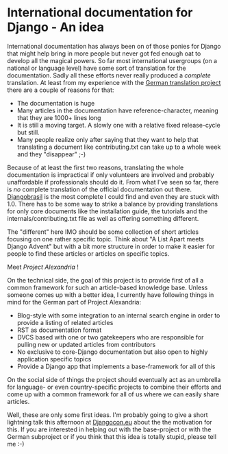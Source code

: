 # International documentation for Django - An idea

International documentation has always been on of those ponies for Django that
might help bring in more people but never got fed enough oat to develop all
the magical powers. So far most international usergroups (on a national or
language level) have some sort of translation for the documentation. Sadly all
these efforts never really produced a *complete* translation. At least from my
experience with the [German translation
project](http://github.com/zerok/django-docs-de) there are a couple of reasons
for that:

* The documentation is huge
* Many articles in the documentation have reference-character, meaning that they are 1000+ lines long
* It is still a moving target. A slowly one with a relative fixed release-cycle but still.
* Many people realize only after saying that they want to help that translating a document like contributing.txt can take up to a whole week and they "disappear" ;-)

Because of at least the first two reasons, translating the whole documentation
is impractical if only volunteers are involved and probably unaffordable if
professionals should do it. From what I've seen so far, there is *no* complete
translation of the official documentation out there.
[Djangobrasil](http://docs.djangobrasil.org/) is the most complete I could
find and even they are stuck with 1.0. There has to be some way to strike a
balance by providing translations for only core documents like the
installation guide, the tutorials and the internals/contributing.txt file as
well as offering something different.

The "different" here IMO should be some collection of short articles focusing
on one rather specific topic. Think about "A List Apart meets Django Advent"
but with a bit more structure in order to make it easier for people to find
these articles or articles on specific topics.

Meet *Project Alexandria* !

On the technical side, the goal of this project is to provide first of all a
common framework for such an article-based knowledge base. Unless someone
comes up with a better idea, I currently have following things in mind for the
German part of Project Alexandria:

* Blog-style with some integration to an internal search engine in order to provide a listing of related articles
* RST as documentation format
* DVCS based with one or two gatekeepers who are responsible for pulling new or updated articles from contributors
* No exclusive to core-Django documentation but also open to highly application specific topics
* Provide a Django app that implements a base-framework for all of this

On the social side of things the project should eventually act as an umbrella
for language- or even country-specific projects to combine their efforts and
come up with a common framework for all of us where we can easily share
articles.

Well, these are only some first ideas. I'm probably going to give a short
lightning talk this afternoon at [Djangocon.eu](http://djangocon.eu) about the
the motivation for this. If you are interested in helping out with the
base-project or with the German subproject or if you think that this idea is
totally stupid, please tell me :-)
